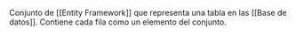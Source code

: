 Conjunto de [[Entity Framework]] que representa una tabla en las [[Base de datos]]. Contiene cada fila como un elemento del conjunto.